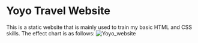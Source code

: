 # Yoyo Travel Website
This is a static website that is mainly used to train my basic HTML and CSS skills.
The effect chart is as follows:
![Yoyo_website](/img/Yoyo_website.jpg)
